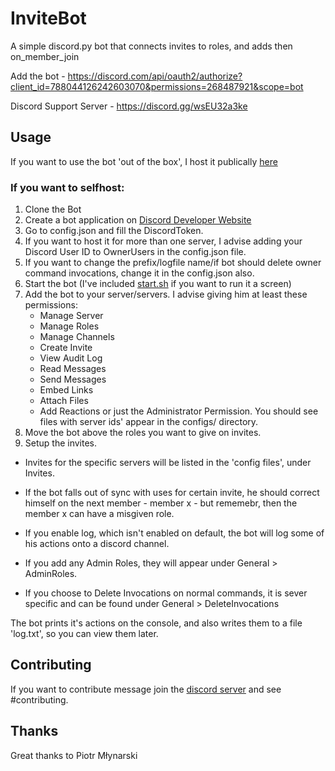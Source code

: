 # InviteBot
A simple discord.py bot that connects invites to roles, and adds then on_member_join

Add the bot - https://discord.com/api/oauth2/authorize?client_id=788044126242603070&permissions=268487921&scope=bot

Discord Support Server - https://discord.gg/wsEU32a3ke

## Usage

If you want to use the bot 'out of the box', I host it publically [here](https://discord.com/api/oauth2/authorize?client_id=788044126242603070&permissions=268487921&scope=bot)

### If you want to selfhost:

  1. Clone the Bot
  2. Create a bot application on [Discord Developer Website](https://discord.com/developers)
  3. Go to config.json and fill the DiscordToken.
  4. If you want to host it for more than one server, I advise adding your Discord User ID to OwnerUsers in the config.json file.
  5. If you want to change the prefix/logfile name/if bot should delete owner command invocations, change it in the config.json also.
  6. Start the bot (I've included [start.sh](https://github.com/Nevalicjus/invitebot/blob/main/start.sh) if you want to run it a screen)
  7. Add the bot to your server/servers. I advise giving him at least these permissions:
     - Manage Server
     - Manage Roles
     - Manage Channels
     - Create Invite
     - View Audit Log
     - Read Messages
     - Send Messages
     - Embed Links
     - Attach Files
     - Add Reactions
     or just the Administrator Permission.
     You should see files with server ids' appear in the configs/ directory.
  8. Move the bot above the roles you want to give on invites.
  9. Setup the invites.

- Invites for the specific servers will be listed in the 'config files', under Invites.

- If the bot falls out of sync with uses for certain invite, he should correct himself on the next member - member x - but rememebr, then the member x can have a misgiven role.

- If you enable log, which isn't enabled on default, the bot will log some of his actions onto a discord channel.

- If you add any Admin Roles, they will appear under General > AdminRoles.

- If you choose to Delete Invocations on normal commands, it is sever specific and can be found under General > DeleteInvocations  

The bot prints it's actions on the console, and also writes them to a file 'log.txt', so you can view them later.

## Contributing

If you want to contribute message join the [discord server](https://discord.gg/wsEU32a3ke) and see #contributing.


## Thanks
Great thanks to Piotr Młynarski
